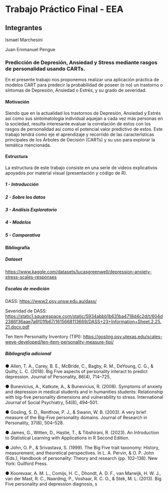 # Trabajo Práctico Final - EEA 

## Integrantes

Ismael Marchesini

Juan Emmanuel Pengue

### Predicción de Depresión, Ansiedad y Stress mediante rasgos de personalidad usando CARTs.

En el presente trabajo nos proponemos realizar una aplicación práctica de modelos CART para predecir la probabilidad de poseer (o no) un trastorno o síntomas de Depresión, Ansiedad o Estrés, y su grado de severidad.


#### Motivación 

Siendo que en la actualidad los trastornos de Depresión, Ansiedad y Estrés así como sus síntomatología individual aquejan a cada vez más personas en la sociedad, resulta interesante evaluar la correlación de estos con los rasgos de personalidad así como el potencial valor predictivo de estos. 
Este trabajo tendrá como eje el aprendizaje y recorrido de las características principales de los Árboles de Decisión (CARTs) y su uso para explorar la temática mencionada. 

#### Estructura

La estructura de este trabajo consiste en una serie de videos explicativos apoyados por material visual (presentación y código de R).

##### 1 - Introducción

##### 2 - Sobre los datos

##### 3 - Análisis Exploratorio

##### 4 - Modelos

##### 5 - Comparativa

#### Bibliografía

##### Dataset

 https://www.kaggle.com/datasets/lucasgreenwell/depression-anxiety-stress-scales-responses 


##### Escalas de medición

DASS:
https://www2.psy.unsw.edu.au/dass/ 

Severidad de DASS:
https://static1.squarespace.com/static/5934abbb1b631ba4718d4c2d/t/604d2386f36aae7a6f01fb67/1615668113669/DASS+23+Information+Sheet.2.25.21.docx.pdf

Ten Item Personality Inventory (TIPI): 
https://gosling.psy.utexas.edu/scales-weve-developed/ten-item-personality-measure-tipi/


##### Bibliografía adicional

● Allen, T. A., Carey, B. E., McBride, C., Bagby, R. M., DeYoung, C. G., & Quilty, L. C. (2018). Big
Five aspects of personality interact to predict depression. Journal of Personality, 86(4), 714–725.

● Bunevicius, A., Katkute, A., & Bunevicius, R. (2008). Symptoms of anxiety and depression in
medical students and in humanities students: Relationship with big-five personality dimensions
and vulnerability to stress. International Journal of Social Psychiatry, 54(6), 494–501.

● Gosling, S. D., Rentfrow, P. J., & Swann, W. B. (2003). A very brief measure of the Big-Five
personality domains. Journal of Research in Personality, 37(6), 504–528.

● James, G., Witten, D., Hastie, T., & Tibshirani, R. (2023). An Introduction to Statistical Learning
with Applications in R Second Edition.

● John, O. P., & Srivastava, S. (1999). The Big Five trait taxonomy: History, measurement, and
theoretical perspectives. In L. A. Pervin, & O. P. John (Eds.), Handbook of personality: Theory
and research (pp. 102–138). New York: Guilford Press.

● Koorevaar, A. M. L., Comijs, H. C., Dhondt, A. D. F., van Marwijk, H. W. J., van der Mast, R. C.,
Naarding, P., Voshaar, R. C. O., & Stek, M. L. (2013). Big Five personality and depression
diagnosis, s
